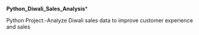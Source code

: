 **Python_Diwali_Sales_Analysis***






Python Project:-Analyze Diwali sales data to improve customer experience and sales
